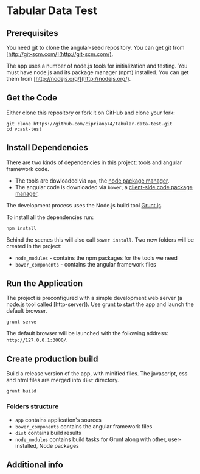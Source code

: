 # Tabular Data Test

## Prerequisites

You need git to clone the angular-seed repository. You can get git from
[http://git-scm.com/](http://git-scm.com/).

The app uses a number of node.js tools for initialization and testing. You must have node.js and
its package manager (npm) installed.  You can get them from [http://nodejs.org/](http://nodejs.org/).

## Get the Code

Either clone this repository or fork it on GitHub and clone your fork:

```
git clone https://github.com/ciprianp74/tabular-data-test.git
cd vcast-test
```

## Install Dependencies

There are two kinds of dependencies in this project: tools and angular framework code.  

* The tools are dowloaded via `npm`, the [node package manager][npm].
* The angular code is downloaded via `bower`, a [client-side code package manager][bower].

The development process uses the Node.js build tool [Grunt.js](gruntjs.com). 

To install all the dependencies run:

```
npm install
```

Behind the scenes this will also call `bower install`.  Two new folders will be created in the project:

* `node_modules` - contains the npm packages for the tools we need
* `bower_components` - contains the angular framework files

## Run the Application
The project is preconfigured with a simple development web server (a node.js tool called [http-server]). Use grunt to start the app and launch the default browser.

```
grunt serve
```

The default browser will be launched with the following address: `http://127.0.0.1:3000/`.

## Create production build
Build a release version of the app, with minified files. The javascript, css and html files are merged into `dist` directory.

```
grunt build
```


### Folders structure

* `app` contains application's sources
* `bower_components` contains the angular framework files
* `dist` contains build results
* `node_modules` contains build tasks for Grunt along with other, user-installed, Node packages

## Additional info


[AngularJS]: http://angularjs.org/
[git]: http://git-scm.com/
[bower]: http://bower.io
[npm]: https://www.npmjs.org/
[node]: http://nodejs.org
[grunt]: http://gruntjs.com
